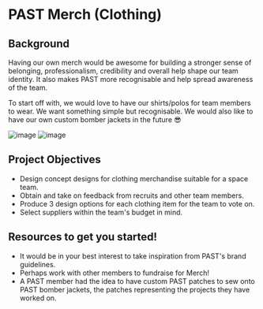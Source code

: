 # PAST Merch (Clothing)

## Background
Having our own merch would be awesome for building a stronger sense of belonging, professionalism, credibility and overall
help shape our team identity. It also makes PAST more recognisable and help spread awareness of the team.

To start off with, we would love to have our shirts/polos for team members to wear. We want something simple but
recognisable. We would also like to have our own custom bomber jackets in the future 😎

![image](https://github.com/user-attachments/assets/89c5df76-8b00-4d94-b9ee-085f5751f218)
![image](https://github.com/user-attachments/assets/be993393-0cca-4208-83b6-6f7f4f7a14e8)


## Project Objectives
- Design concept designs for clothing merchandise suitable for a space team.
- Obtain and take on feedback from recruits and other team members.
- Produce 3 design options for each clothing item for the team to vote on.
- Select suppliers within the team's budget in mind.

## Resources to get you started!
- It would be in your best interest to take inspiration from PAST's brand guidelines.
- Perhaps work with other members to fundraise for Merch!
- A PAST member had the idea to have custom PAST patches to sew onto PAST bomber jackets, the patches representing the projects
  they have worked on.
